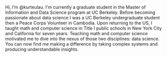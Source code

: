Hi, I’m @kurteulau. I'm currently a graduate student in the Master of Information and Data Science program at UC Berkeley.
Before becoming passionate about data science I was a UC Berkeley undergraduate student then a Peace Corps Volunteer in Cambodia. Upon returning to the US, I taught math and computer science in Title I public schools in New York City and California for seven years. Teaching math and computer science motivated me to dive into the nexus of those two disciplines: data science. You can now find me making a difference by taking complex systems and producing understandable insights.


<!---
kurteulau/kurteulau is a ✨ special ✨ repository because its `README.md` (this file) appears on your GitHub profile.
You can click the Preview link to take a look at your changes.
--->
